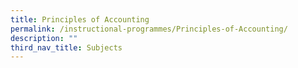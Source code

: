 ```yaml
---
title: Principles of Accounting
permalink: /instructional-programmes/Principles-of-Accounting/
description: ""
third_nav_title: Subjects
---
```


